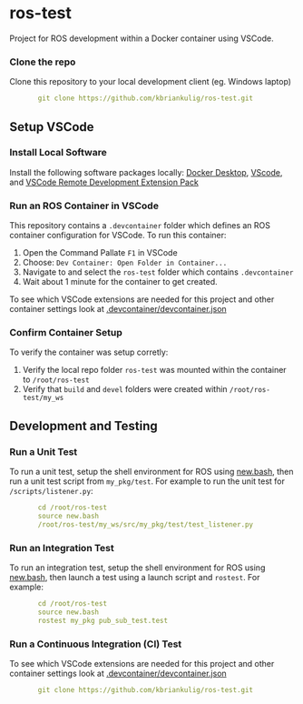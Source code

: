# ros-test

Project for ROS development within a Docker container using VSCode.


### Clone the repo

Clone this repository to your local development client (eg. Windows laptop) 

```yaml
       git clone https://github.com/kbriankulig/ros-test.git
```


## Setup VSCode

### Install Local Software

Install the following software packages locally: [Docker Desktop](https://docs.docker.com/engine/install/), [VScode](https://code.visualstudio.com/), and [VSCode Remote Development Extension Pack](https://marketplace.visualstudio.com/items?itemName=ms-vscode-remote.vscode-remote-extensionpack)

### Run an ROS Container in VSCode

This repository contains a `.devcontainer` folder which defines an ROS container configuration for VSCode.  To run this container:

1. Open the Command Pallate `F1` in VSCode
2. Choose: `Dev Container: Open Folder in Container...`
3. Navigate to and select the `ros-test` folder which contains `.devcontainer`
4. Wait about 1 minute for the container to get created.

To see which VSCode extensions are needed for this project and other container settings look at [.devcontainer/devcontainer.json](https://github.com/kbriankulig/ros-test/blob/vscode/.devcontainer/devcontainer.json)


### Confirm Container Setup

To verify the container was setup corretly:

1. Verify the local repo folder `ros-test` was mounted within the container to `/root/ros-test`
2. Verify that `build` and `devel` folders were created within `/root/ros-test/my_ws`



## Development and Testing

### Run a Unit Test

To run a unit test, setup the shell environment for ROS using [new.bash](https://github.com/kbriankulig/ros-test/blob/vscode/new.bash), then run a unit test script from `my_pkg/test`.  For example to run the unit test for `/scripts/listener.py`:

```yaml
       cd /root/ros-test
       source new.bash
       /root/ros-test/my_ws/src/my_pkg/test/test_listener.py
```

### Run an Integration Test

To run an integration test, setup the shell environment for ROS using [new.bash](https://github.com/kbriankulig/ros-test/blob/vscode/new.bash), then launch a test using a launch script and `rostest`. For example:

```yaml
       cd /root/ros-test
       source new.bash
       rostest my_pkg pub_sub_test.test
```


### Run a Continuous Integration (CI) Test

To see which VSCode extensions are needed for this project and other container settings look at [.devcontainer/devcontainer.json](https://github.com/kbriankulig/ros-test/blob/vscode/.devcontainer/devcontainer.json)

```yaml
       git clone https://github.com/kbriankulig/ros-test.git
```

